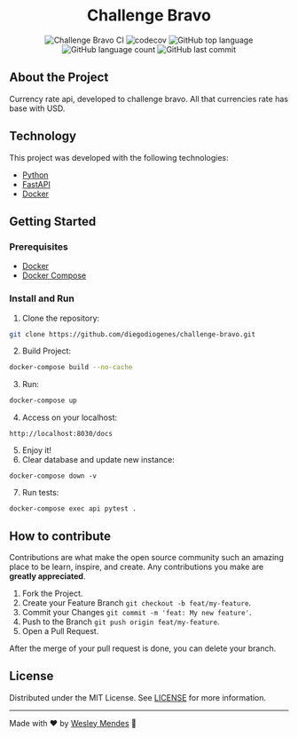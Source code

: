 <h1 align="center">
  Challenge Bravo
  <br />
</h1>

<p align="center">

<p align="center">
  <img alt="Challenge Bravo CI" src="https://github.com/diegodiogenes/challenge-bravo/actions/workflows/fastapi.yml/badge.svg" />
  <img alt="codecov" src="https://codecov.io/gh/diegodiogenes/challenge-bravo/branch/main/graph/badge.svg?token=1IV9SPU796" />
  <img alt="GitHub top language" src="https://img.shields.io/github/languages/top/diegodiogenes/challenge-bravo?style=plastic" />
  <img alt="GitHub language count" src="https://img.shields.io/github/languages/count/diegodiogenes/challenge-bravo?style=plastic" />
  <img alt="GitHub last commit" src="https://img.shields.io/github/last-commit/diegodiogenes/challenge-bravo?style=plastic" />
</p>


## About the Project

Currency rate api, developed to challenge bravo. All that currencies rate has base with USD.


## Technology

This project was developed with the following technologies:

- [Python](https://www.python.org/)
- [FastAPI](https://fastapi.tiangolo.com/)
- [Docker](https://www.docker.com/)


## Getting Started

### Prerequisites

- [Docker](https://www.docker.com/)
- [Docker Compose](https://docs.docker.com/compose/)


### Install and Run

1. Clone the repository:
```bash
git clone https://github.com/diegodiogenes/challenge-bravo.git
```
2. Build Project:
```bash
docker-compose build --no-cache
```
3. Run:
```bash
docker-compose up
```
4. Access on your localhost:
```
http://localhost:8030/docs
```
5. Enjoy it!
6. Clear database and update new instance:
```
docker-compose down -v
```
7. Run tests:
```
docker-compose exec api pytest .
```

## How to contribute

Contributions are what make the open source community such an amazing place to be learn, inspire, and create. Any contributions you make are **greatly appreciated**.

1. Fork the Project.
2. Create your Feature Branch `git checkout -b feat/my-feature`.
3. Commit your Changes `git commit -m 'feat: My new feature'`.
4. Push to the Branch `git push origin feat/my-feature`.
5. Open a Pull Request.

After the merge of your pull request is done, you can delete your branch.


## License

Distributed under the MIT License. See [LICENSE](LICENSE) for more information.

---

Made with ♥ by [Wesley Mendes](https://wesleymendes.com.br/) :wave:
